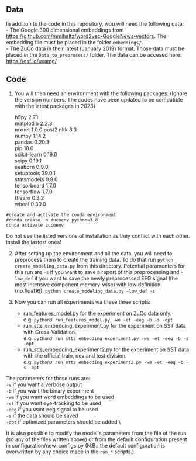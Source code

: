 ## Data

In addition to the code in this repository, wou will need the following data: \
	- The Google 300 dimensional embeddings from https://github.com/mmihaltz/word2vec-GoogleNews-vectors. The embedding file must be placed in the folder `embeddings/`. \
	- The ZuCo data in their latest (January 2019) format. Those data must be placed in the `Data_to_preprocess/` folder. The data can be accesed here: https://osf.io/uxamg/


## Code

1. You will then need an environment with the following packages: 
(Ignore the version numbers. The codes have been updated to be compatible with the latest packages in 2023)
	    
	h5py                2.7.1              
	matplotlib          2.2.3      
	mxnet               1.0.0.post2
	nltk                3.3        
	numpy               1.14.2     
	pandas              0.20.3     
	pip                 18.0       
	scikit-learn        0.19.0     
	scipy               0.19.1     
	seaborn             0.9.0      
	setuptools          39.0.1     
	statsmodels         0.9.0      
	tensorboard         1.7.0      
	tensorflow          1.7.0      
	tflearn             0.3.2      
	wheel               0.30.0     

```
#create and activate the conda environment
#conda create -n zucoenv python=3.8
conda activate zucoenv
```
Do not use the listed versions of installation as they conflict with each other.
install the lastest ones!


2. After setting up the environment and all the data, you will need to preprocess them to create the training data. To do that run `python create_modeling_data.py` from this directory. 
Potential paramenters for this run are `-s` if you want to save a report of this preprocessing and `-low_def` if you want to save the newly preprocessed EEG signal (the most intensive component memory-wise) with low definition (np.float16).
 `python create_modeling_data.py -low_def -s`


3. Now you can run all experiments via these three scripts:
	- run_features_model.py for the experiment on ZuCo data only. \
		e.g. `python3 run_features_model.py -we -et -eeg -b -s -opt`
	- run_stts_embedding_experiment.py for the experiment on SST data with Cross-Validation. \
		e.g. `python3 run_stts_embedding_experiment.py -we -et -eeg -b -s -opt`
	- run_stts_embedding_experiment2.py for the experiment on SST data with the official train, dev and test division. \
		e.g. `python3 run_stts_embedding_experiment2.py -we -et -eeg -b -s -opt`

The parameters for those runs are: \
	`-v`	if you want a verbose output \
	`-b`	if you want the binary experiment \
	`-we`	if you want word embeddings to be used \
	`-et`	if you want eye-tracking to be used \
	`-eeg`	if you want eeg signal to be used \
	`-s`	if the data should be saved \
	`-opt`	if optimized parameters should be added \
	
It is also possible to modify the model's parameters from the file of the run (so any of the files written above) or from the default configuration present in configuration/new_configs.py (N.B.: the default configuration is overwritten by any choice made in the `run_*` scripts.).
